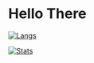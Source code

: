 # Hello There
[![Langs](https://github-readme-stats.vercel.app/api/top-langs/?username=ditw11mhs&hide=jupyter%20notebook,html,dart,shell,swift,kotlin,objective-c&theme=dark)](https://github.com/anuraghazra/github-readme-stats)

[![Stats](https://github-readme-stats.vercel.app/api?username=ditw11mhs&theme=dark&hide=contribs,prs)](https://github.com/anuraghazra/github-readme-stats)

<!--
**ditw11mhs/ditw11mhs** is a ✨ _special_ ✨ repository because its `README.md` (this file) appears on your GitHub profile.

Here are some ideas to get you started:

- 🔭 I’m currently working on ...
- 🌱 I’m currently learning ...
- 👯 I’m looking to collaborate on ...
- 🤔 I’m looking for help with ...
- 💬 Ask me about ...
- 📫 How to reach me: ...
- 😄 Pronouns: ...
- ⚡ Fun fact: ...
-->

